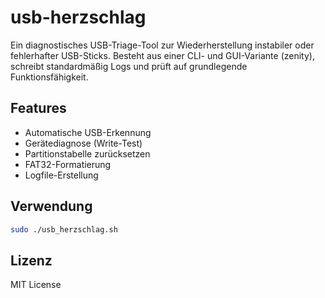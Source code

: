 # usb-herzschlag

Ein diagnostisches USB-Triage-Tool zur Wiederherstellung instabiler oder fehlerhafter USB-Sticks. Besteht aus einer CLI- und GUI-Variante (zenity), schreibt standardmäßig Logs und prüft auf grundlegende Funktionsfähigkeit.

## Features
- Automatische USB-Erkennung
- Gerätediagnose (Write-Test)
- Partitionstabelle zurücksetzen
- FAT32-Formatierung
- Logfile-Erstellung

## Verwendung
```bash
sudo ./usb_herzschlag.sh
```

## Lizenz
MIT License
